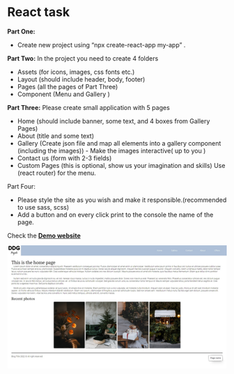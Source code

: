 # React task

**Part One:**
- Create new project using “npx create-react-app my-app” .

**Part Two:**
In the project you need to create 4 folders
- Assets (for icons, images, css fonts etc.)
- Layout (should include header, body, footer)
- Pages (all the pages of Part Three)
- Component  (Menu and Gallery )

**Part Three:**
Please create small application with 5 pages
- Home (should include banner, some text, and 4 boxes from Gallery Pages)
- About (title and some text)
- Gallery (Create json file and map all elements into a gallery component (including the images))
        - Make the images interactive( up to you )
- Contact us (form with 2-3 fields)
- Custom Pages (this is optional, show us your imagination and skills)
Use  (react router) for the menu.

Part Four:
- Please style the site as you wish and make it responsible.(recommended to use sass, scss)
- Add a button and on every click print to the console the name of the page.

Check the [**Demo website**](https://admolite.dimitargegov.com/)

![ScreenShot](https://github.com/MitkoDG/react-test-app/blob/main/screenshot.jpg "Login screen page")
